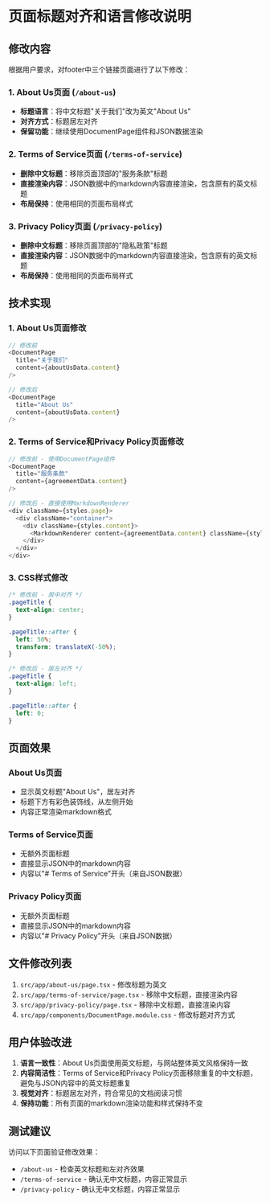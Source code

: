 # 页面标题对齐和语言修改说明

## 修改内容

根据用户要求，对footer中三个链接页面进行了以下修改：

### 1. About Us页面 (`/about-us`)
- **标题语言**：将中文标题"关于我们"改为英文"About Us"
- **对齐方式**：标题居左对齐
- **保留功能**：继续使用DocumentPage组件和JSON数据渲染

### 2. Terms of Service页面 (`/terms-of-service`)
- **删除中文标题**：移除页面顶部的"服务条款"标题
- **直接渲染内容**：JSON数据中的markdown内容直接渲染，包含原有的英文标题
- **布局保持**：使用相同的页面布局样式

### 3. Privacy Policy页面 (`/privacy-policy`)
- **删除中文标题**：移除页面顶部的"隐私政策"标题
- **直接渲染内容**：JSON数据中的markdown内容直接渲染，包含原有的英文标题
- **布局保持**：使用相同的页面布局样式

## 技术实现

### 1. About Us页面修改
```typescript
// 修改前
<DocumentPage 
  title="关于我们" 
  content={aboutUsData.content} 
/>

// 修改后
<DocumentPage 
  title="About Us" 
  content={aboutUsData.content} 
/>
```

### 2. Terms of Service和Privacy Policy页面修改
```typescript
// 修改前 - 使用DocumentPage组件
<DocumentPage 
  title="服务条款" 
  content={agreementData.content} 
/>

// 修改后 - 直接使用MarkdownRenderer
<div className={styles.page}>
  <div className="container">
    <div className={styles.content}>
      <MarkdownRenderer content={agreementData.content} className={styles.documentContent} />
    </div>
  </div>
</div>
```

### 3. CSS样式修改
```css
/* 修改前 - 居中对齐 */
.pageTitle {
  text-align: center;
}

.pageTitle::after {
  left: 50%;
  transform: translateX(-50%);
}

/* 修改后 - 居左对齐 */
.pageTitle {
  text-align: left;
}

.pageTitle::after {
  left: 0;
}
```

## 页面效果

### About Us页面
- 显示英文标题"About Us"，居左对齐
- 标题下方有彩色装饰线，从左侧开始
- 内容正常渲染markdown格式

### Terms of Service页面
- 无额外页面标题
- 直接显示JSON中的markdown内容
- 内容以"# Terms of Service"开头（来自JSON数据）

### Privacy Policy页面
- 无额外页面标题
- 直接显示JSON中的markdown内容
- 内容以"# Privacy Policy"开头（来自JSON数据）

## 文件修改列表

1. `src/app/about-us/page.tsx` - 修改标题为英文
2. `src/app/terms-of-service/page.tsx` - 移除中文标题，直接渲染内容
3. `src/app/privacy-policy/page.tsx` - 移除中文标题，直接渲染内容
4. `src/app/components/DocumentPage.module.css` - 修改标题对齐方式

## 用户体验改进

1. **语言一致性**：About Us页面使用英文标题，与网站整体英文风格保持一致
2. **内容简洁性**：Terms of Service和Privacy Policy页面移除重复的中文标题，避免与JSON内容中的英文标题重复
3. **视觉对齐**：标题居左对齐，符合常见的文档阅读习惯
4. **保持功能**：所有页面的markdown渲染功能和样式保持不变

## 测试建议

访问以下页面验证修改效果：
- `/about-us` - 检查英文标题和左对齐效果
- `/terms-of-service` - 确认无中文标题，内容正常显示
- `/privacy-policy` - 确认无中文标题，内容正常显示 